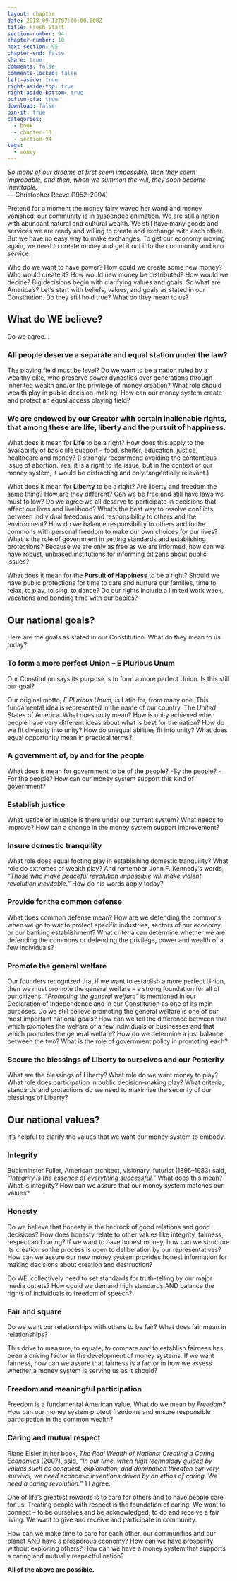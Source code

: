 ```yaml
---
layout: chapter
date: 2018-09-13T07:00:00.000Z
title: Fresh Start
section-number: 94
chapter-number: 10
next-section: 95
chapter-end: false
share: true
comments: false
comments-locked: false
left-aside: true
right-aside-top: true
right-aside-bottom: true
bottom-cta: true
download: false
pin-it: true
categories:
  - book
  - chapter-10
  - section-94
tags:
  - money
---
```

_So many of our dreams at first seem impossible, then they seem improbable,
and then, when we summon the will, they soon become inevitable._\
— Christopher Reeve (1952–2004)

Pretend for a moment the money fairy waved her wand and money
vanished; our community is in suspended animation. We are still a
nation with abundant natural and cultural wealth. We still have many
goods and services we are ready and willing to create and exchange with
each other. But we have no easy way to make exchanges. To get our
economy moving again, we need to create money and get it out into
the community and into service.

Who do we want to have power? How could we create some new money?
Who would create it? How would new money be distributed? How
would we decide? Big decisions begin with clarifying values and goals.
So what are America’s? Let’s start with beliefs, values, and goals as stated
in our Constitution. Do they still hold true? What do they mean to us?

## What do WE believe?

Do we agree...

### All people deserve a separate and equal station under the law?

The playing field must be level? Do we want to be a nation ruled by a
wealthy elite, who preserve power dynasties over generations through
inherited wealth and/or the privilege of money creation? What role
should wealth play in public decision-making. How can our money
system create and protect an equal access playing field?

### We are endowed by our Creator with certain inalienable rights, that among these are life, liberty and the pursuit of happiness.

What does it mean for **Life** to be a right? How does this apply to
the availability of basic life support – food, shelter, education, justice,
healthcare and money? (I strongly recommend avoiding the contentious
issue of abortion. Yes, it is a right to life issue, but in the context of our
money system, it would be distracting and only tangentially relevant.)

What does it mean for **Liberty** to be a right? Are liberty and freedom
the same thing? How are they different? Can we be free and still have
laws we must follow? Do we agree we all deserve to participate in decisions that affect our lives and livelihood? What’s the best way to resolve
conflicts between individual freedoms and responsibility to others and
the environment? How do we balance responsibility to others and to
the commons with personal freedom to make our own choices for our
lives? What is the role of government in setting standards and establishing protections? Because we are only as free as we are informed, how
can we have robust, unbiased institutions for informing citizens about
public issues?

What does it mean for the **Pursuit of Happiness** to be a right? Should
we have public protections for time to care and nurture our families,
time to relax, to play, to sing, to dance? Do our rights include a limited
work week, vacations and bonding time with our babies?

## Our national goals?

Here are the goals as stated in our Constitution. What do they mean
to us today?

### To form a more perfect Union – E Pluribus Unum

Our Constitution says its purpose is to form a more perfect Union. Is
this still our goal?

Our original motto, _E Pluribus Unum,_ is Latin for, from many one. This
fundamental idea is represented in the name of our country, The _United_
States of America. What does unity mean? How is unity achieved when
people have very different ideas about what is best for the nation? How
do we fit diversity into unity? How do unequal abilities fit into unity?
What does equal opportunity mean in practical terms?

### A government of, by and for the people

What does it mean for government to be of the people? -By the people?
-For the people? How can our money system support this kind of
government?

### Establish justice

What justice or injustice is there under our current system? What needs to
improve? How can a change in the money system support improvement?

### Insure domestic tranquility

What role does equal footing play in establishing domestic tranquility?
What role do extremes of wealth play? And remember John F. Kennedy’s
words, _“Those who make peaceful revolution impossible will make violent
revolution inevitable.”_ How do his words apply today?

### Provide for the common defense

What does common defense mean? How are we defending the commons
when we go to war to protect specific industries, sectors of our economy,
or our banking establishment? What criteria can determine whether
we are defending the commons or defending the privilege, power and
wealth of a few individuals?

### Promote the general welfare

Our founders recognized that if we want to establish a more perfect
Union, then we must promote the general welfare – a strong foundation for all of our citizens. _“Promoting the general welfare”_ is mentioned
in our Declaration of Independence and in our Constitution as one of
its main purposes. Do we still believe promoting the general welfare is
one of our most important national goals? How can we tell the difference between that which promotes the welfare of a few individuals or
businesses and that which promotes the general welfare? How do we
determine a just balance between the two? What is the role of government policy in promoting each?

### Secure the blessings of Liberty to ourselves and our Posterity

What are the blessings of Liberty? What role do we want money to play?
What role does participation in public decision-making play? What criteria, standards and protections do we need to maximize the security of
our blessings of Liberty?

## Our national values?

It’s helpful to clarify the values that we want our money system to embody.

### Integrity

Buckminster Fuller, American architect, visionary, futurist (1895–1983)
said, _“Integrity is the essence of everything successful.”_ What does this
mean? What is integrity? How can we assure that our money system
matches our values?

### Honesty

Do we believe that honesty is the bedrock of good relations and good
decisions? How does honesty relate to other values like integrity, fairness, respect and caring? If we want to have honest money, how can we
structure its creation so the process is open to deliberation by our representatives? How can we assure our new money system provides honest
information for making decisions about creation and destruction?

Do WE, collectively need to set standards for truth-telling by our major
media outlets? How could we demand high standards AND balance the
rights of individuals to freedom of speech?

### Fair and square

Do we want our relationships with others to be fair? What does fair
mean in relationships?

This drive to measure, to equate, to compare and to establish fairness
has been a driving factor in the development of money systems. If we
want fairness, how can we assure that fairness is a factor in how we assess
whether a money system is serving us as it should?

### Freedom and meaningful participation

Freedom is a fundamental American value. What do we mean by
_Freedom?_ How can our money system protect freedoms and ensure
responsible participation in the common wealth?

### Caring and mutual respect

Riane Eisler in her book, _The Real Wealth of Nations: Creating a Caring
Economics_ (2007), said, _“In our time, when high technology guided by
values such as conquest, exploitation, and domination threaten our very
survival, we need economic inventions driven by an ethos of caring. We need
a caring revolution.”_ 1 I agree.

One of life’s greatest rewards is to care for others and to have people care
for us. Treating people with respect is the foundation of caring. We want
to connect – to be ourselves and be acknowledged, to do and receive a
fair living. We want to give and receive and participate in community.

How can we make time to care for each other, our communities and
our planet AND have a prosperous economy? How can we have prosperity without exploiting others? How can we have a money system that
supports a caring and mutually respectful nation?

**All of the above are possible.**
